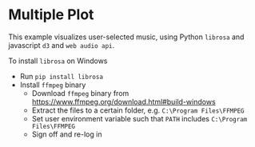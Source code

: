 # Multiple Plot

This example visualizes user-selected music, using Python `librosa` and javascript `d3` and `web audio api`.

To install `librosa` on Windows
- Run `pip install librosa`
- Install `ffmpeg` binary
  + Download `ffmpeg` binary from https://www.ffmpeg.org/download.html#build-windows
  + Extract the files to a certain folder, e.g. `C:\Program Files\FFMPEG`
  + Set user environment variable such that `PATH` includes `C:\Program Files\FFMPEG`
  + Sign off and re-log in